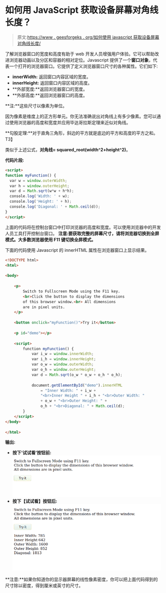# 如何用 JavaScript 获取设备屏幕对角线长度？

> 原文:[https://www . geesforgeks . org/如何使用 javascript 获取设备屏幕对角线长度/](https://www.geeksforgeeks.org/how-to-get-the-diagonal-length-of-the-device-screen-using-javascript/)

了解浏览器窗口的宽度和高度有助于 web 开发人员增强用户体验。它可以帮助改进浏览器动画以及分区和容器的相对定位。Javascript 提供了一个**窗口对象**，代表一个打开的浏览器窗口。它提供了定义浏览器窗口尺寸的各种属性。它们如下:

*   **innerWidth:** 返回窗口内容区域的宽度。
*   **innerHeight:** 返回窗口内容区域的高度。
*   **外部宽度:**返回浏览器窗口的宽度。
*   **外部高度:**返回浏览器窗口的高度。

**注:**这些尺寸以像素为单位。

因为像素是维度上的正方形单元。你无法准确说出对角线上有多少像素。您可以通过使用浏览器的高度和宽度并应用毕达哥拉斯定理来近似对角线。

**勾股定理:**对于直角三角形，斜边的平方就是底边的平方和高度的平方之和。
T3】

类似于上述公式，**对角线= squared_root(width^2+height^2)**。

**代码片段:**

```html
<script>
function myFunction() {
  var w = window.outerWidth;
  var h = window.outerHeight;
  var d = Math.sqrt(w*w + h*h);
  console.log('Width: ' + w);
  console.log('Height: ' + h);
  console.log('Diagonal: ' + Math.ceil(d));
}
</script>
```

上面的代码将在控制台窗口中打印浏览器的高度和宽度。可以使用浏览器中的开发人员工具打开控制台窗口。
**注意:要获取完整的屏幕尺寸，请将浏览器切换到全屏模式。大多数浏览器使用 F11 键切换全屏模式。**

下面的代码使用 Javascript 的 innerHTML 属性在浏览器窗口上显示结果。

```html
<!DOCTYPE html>
<html>

<body>

    <p>
        Switch to Fullscreen Mode using the F11 key.
        <br>Click the button to display the dimensions 
        of this browser window.<br> All dimensions 
        are in pixel units.
    </p>

    <button onclick="myFunction()">Try it</button>

    <p id="demo"></p>

    <script>
        function myFunction() {
            var i_w = window.innerWidth;
            var i_h = window.innerHeight;
            var o_w = window.outerWidth;
            var o_h = window.outerHeight;
            var d = Math.sqrt(o_w * o_w + o_h * o_h);

            document.getElementById("demo").innerHTML
                = "Inner Width: " + i_w +
                "<br>Inner Height " + i_h + "<br>Outer Width: "
                + o_w + "<br>Outer Height: " +
                o_h + "<br>Diagonal: " + Math.ceil(d);
        }
    </script>
</body>

</html>
```

**输出:**

*   **按下‘试试看’按钮前:**
    ![](img/08d24afd4670049d0fa0fa04448a2745.png)
*   **按下【试试看】按钮后:**
    ![](img/bc20cc1584b366eeca73d4e8553bffc2.png)

**注意:**如果你知道你的显示器屏幕的线性像素密度，你可以把上面代码得到的尺寸除以密度，得到厘米或英寸的尺寸。